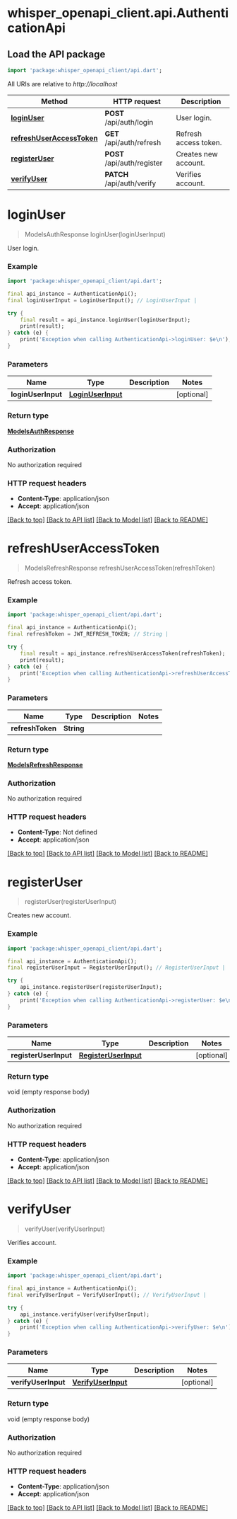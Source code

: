 # whisper_openapi_client.api.AuthenticationApi

## Load the API package
```dart
import 'package:whisper_openapi_client/api.dart';
```

All URIs are relative to *http://localhost*

Method | HTTP request | Description
------------- | ------------- | -------------
[**loginUser**](AuthenticationApi.md#loginuser) | **POST** /api/auth/login | User login.
[**refreshUserAccessToken**](AuthenticationApi.md#refreshuseraccesstoken) | **GET** /api/auth/refresh | Refresh access token.
[**registerUser**](AuthenticationApi.md#registeruser) | **POST** /api/auth/register | Creates new account.
[**verifyUser**](AuthenticationApi.md#verifyuser) | **PATCH** /api/auth/verify | Verifies account.


# **loginUser**
> ModelsAuthResponse loginUser(loginUserInput)

User login.

### Example
```dart
import 'package:whisper_openapi_client/api.dart';

final api_instance = AuthenticationApi();
final loginUserInput = LoginUserInput(); // LoginUserInput | 

try {
    final result = api_instance.loginUser(loginUserInput);
    print(result);
} catch (e) {
    print('Exception when calling AuthenticationApi->loginUser: $e\n');
}
```

### Parameters

Name | Type | Description  | Notes
------------- | ------------- | ------------- | -------------
 **loginUserInput** | [**LoginUserInput**](LoginUserInput.md)|  | [optional] 

### Return type

[**ModelsAuthResponse**](ModelsAuthResponse.md)

### Authorization

No authorization required

### HTTP request headers

 - **Content-Type**: application/json
 - **Accept**: application/json

[[Back to top]](#) [[Back to API list]](../README.md#documentation-for-api-endpoints) [[Back to Model list]](../README.md#documentation-for-models) [[Back to README]](../README.md)

# **refreshUserAccessToken**
> ModelsRefreshResponse refreshUserAccessToken(refreshToken)

Refresh access token.

### Example
```dart
import 'package:whisper_openapi_client/api.dart';

final api_instance = AuthenticationApi();
final refreshToken = JWT_REFRESH_TOKEN; // String | 

try {
    final result = api_instance.refreshUserAccessToken(refreshToken);
    print(result);
} catch (e) {
    print('Exception when calling AuthenticationApi->refreshUserAccessToken: $e\n');
}
```

### Parameters

Name | Type | Description  | Notes
------------- | ------------- | ------------- | -------------
 **refreshToken** | **String**|  | 

### Return type

[**ModelsRefreshResponse**](ModelsRefreshResponse.md)

### Authorization

No authorization required

### HTTP request headers

 - **Content-Type**: Not defined
 - **Accept**: application/json

[[Back to top]](#) [[Back to API list]](../README.md#documentation-for-api-endpoints) [[Back to Model list]](../README.md#documentation-for-models) [[Back to README]](../README.md)

# **registerUser**
> registerUser(registerUserInput)

Creates new account.

### Example
```dart
import 'package:whisper_openapi_client/api.dart';

final api_instance = AuthenticationApi();
final registerUserInput = RegisterUserInput(); // RegisterUserInput | 

try {
    api_instance.registerUser(registerUserInput);
} catch (e) {
    print('Exception when calling AuthenticationApi->registerUser: $e\n');
}
```

### Parameters

Name | Type | Description  | Notes
------------- | ------------- | ------------- | -------------
 **registerUserInput** | [**RegisterUserInput**](RegisterUserInput.md)|  | [optional] 

### Return type

void (empty response body)

### Authorization

No authorization required

### HTTP request headers

 - **Content-Type**: application/json
 - **Accept**: application/json

[[Back to top]](#) [[Back to API list]](../README.md#documentation-for-api-endpoints) [[Back to Model list]](../README.md#documentation-for-models) [[Back to README]](../README.md)

# **verifyUser**
> verifyUser(verifyUserInput)

Verifies account.

### Example
```dart
import 'package:whisper_openapi_client/api.dart';

final api_instance = AuthenticationApi();
final verifyUserInput = VerifyUserInput(); // VerifyUserInput | 

try {
    api_instance.verifyUser(verifyUserInput);
} catch (e) {
    print('Exception when calling AuthenticationApi->verifyUser: $e\n');
}
```

### Parameters

Name | Type | Description  | Notes
------------- | ------------- | ------------- | -------------
 **verifyUserInput** | [**VerifyUserInput**](VerifyUserInput.md)|  | [optional] 

### Return type

void (empty response body)

### Authorization

No authorization required

### HTTP request headers

 - **Content-Type**: application/json
 - **Accept**: application/json

[[Back to top]](#) [[Back to API list]](../README.md#documentation-for-api-endpoints) [[Back to Model list]](../README.md#documentation-for-models) [[Back to README]](../README.md)

